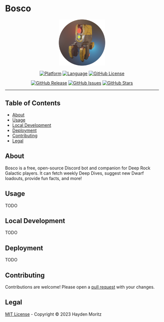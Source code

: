# Bosco

<div align="center">

  <img src="./img/avatar-alt.png" width="30%" alt="Bosco Bot Logo" />

  <br />

  [![Platform](https://img.shields.io/badge/platform-discord-blue.svg)](https://discord.com)
  [![Language](https://img.shields.io/badge/language-python-yellow.svg)](https://www.python.org)
  [![GitHub License](https://img.shields.io/github/license/MoritzHayden/bosco?color=darkred)](https://github.com/MoritzHayden/bosco/blob/main/LICENSE)

  [![GitHub Release](https://img.shields.io/github/v/release/MoritzHayden/bosco?color=darkgreen)](https://github.com/MoritzHayden/bosco/releases)
  [![GitHub Issues](https://img.shields.io/github/issues/MoritzHayden/bosco)](https://github.com/MoritzHayden/bosco/issues)
  [![GitHub Stars](https://img.shields.io/github/stars/MoritzHayden/bosco)](https://github.com/MoritzHayden/bosco)

</div>

---

## Table of Contents

- [About](#about)
- [Usage](#usage)
- [Local Development](#local-development)
- [Deployment](#deployment)
- [Contributing](#contributing)
- [Legal](#legal)

## About

Bosco is a free, open-source Discord bot and companion for Deep Rock Galactic players. It can fetch weekly Deep Dives, suggest new Dwarf loadouts, provide fun facts, and more!

## Usage

TODO

## Local Development

TODO

## Deployment

TODO

## Contributing

Contributions are welcome! Please open a [pull request](https://github.com/MoritzHayden/bosco/pulls) with your changes.

## Legal

[MIT License](LICENSE) - Copyright &copy; 2023 Hayden Moritz
